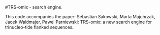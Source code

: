 #TRS-omix - search engine.

This code accompanies the paper:
Sebastian Sakowski, Marta Majchrzak, Jacek Waldmajer, Pawel Parniewski: TRS-omix: a new search engine for trinucleo-tide flanked sequences.
